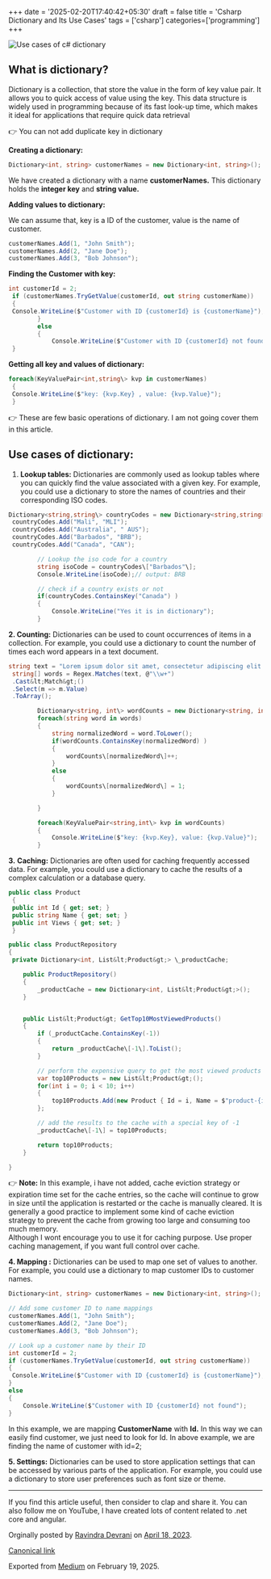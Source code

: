 +++
date = '2025-02-20T17:40:42+05:30'
draft = false
title = 'Csharp Dictionary and Its Use Cases'
tags = ['csharp']
categories=['programming']
+++

![Use cases of c# dictionary](/images/csharp-dictionary-and-its-use-cases.png)

## What is dictionary?

Dictionary is a collection, that store the value in the form of key value pair. It allows you to quick access of value using the key. This data structure is widely used in programming because of its fast look-up time, which makes it ideal for applications that require quick data retrieval

👉 You can not add duplicate key in dictionary

**Creating a dictionary:**

```cs
Dictionary<int, string> customerNames = new Dictionary<int, string>();
```

We have created a dictionary with a name **customerNames.** This dictionary holds the **integer key** and **string value.**

**Adding values to dictionary:**

We can assume that, key is a ID of the customer, value is the name of customer.

```cs
customerNames.Add(1, "John Smith");
customerNames.Add(2, "Jane Doe");
customerNames.Add(3, "Bob Johnson");
```

**Finding the Customer with key:**

```cs
int customerId = 2;
 if (customerNames.TryGetValue(customerId, out string customerName))
 {
 Console.WriteLine($"Customer with ID {customerId} is {customerName}");
        }
        else
        {
            Console.WriteLine($"Customer with ID {customerId} not found");
 }
```

**Getting all key and values of dictionary:**

```cs
foreach(KeyValuePair<int,string\> kvp in customerNames)
 {
 Console.WriteLine($"key: {kvp.Key} , value: {kvp.Value}");
 }
```

👉 These are few basic operations of dictionary. I am not going cover them in this article.

## Use cases of dictionary:

1. **Lookup tables:** Dictionaries are commonly used as lookup tables where you can quickly find the value associated with a given key. For example, you could use a dictionary to store the names of countries and their corresponding ISO codes.

```cs
Dictionary<string,string\> countryCodes = new Dictionary<string,string>();
 countryCodes.Add("Mali", "MLI");
 countryCodes.Add("Australia", " AUS");
 countryCodes.Add("Barbados", "BRB");
 countryCodes.Add("Canada", "CAN");

        // Lookup the iso code for a country
        string isoCode = countryCodes\["Barbados"\];
        Console.WriteLine(isoCode);// output: BRB

        // check if a country exists or not
        if(countryCodes.ContainsKey("Canada") )
        {
            Console.WriteLine("Yes it is in dictionary");
        }
```

**2. Counting:** Dictionaries can be used to count occurrences of items in a collection. For example, you could use a dictionary to count the number of times each word appears in a text document.

```cs
string text = "Lorem ipsum dolor sit amet, consectetur adipiscing elit. ipsum dolor lorem amet";
 string[] words = Regex.Matches(text, @"\\w+")
 .Cast&lt;Match&gt;()
 .Select(m => m.Value)
 .ToArray();

        Dictionary<string, int\> wordCounts = new Dictionary<string, int>();
        foreach(string word in words)
        {
            string normalizedWord = word.ToLower();
            if(wordCounts.ContainsKey(normalizedWord) )
            {
                wordCounts\[normalizedWord\]++;
            }
            else
            {
                wordCounts\[normalizedWord\] = 1;
            }

        }

        foreach(KeyValuePair<string,int\> kvp in wordCounts)
        {
            Console.WriteLine($"key: {kvp.Key}, value: {kvp.Value}");
        }

```

**3.** **Caching:** Dictionaries are often used for caching frequently accessed data. For example, you could use a dictionary to cache the results of a complex calculation or a database query.

```cs
public class Product
 {
 public int Id { get; set; }
 public string Name { get; set; }
 public int Views { get; set; }
 }

public class ProductRepository
{
 private Dictionary<int, List&lt;Product&gt;> \_productCache;

    public ProductRepository()
    {
        _productCache = new Dictionary<int, List&lt;Product&gt;>();
    }


    public List&lt;Product&gt; GetTop10MostViewedProducts()
    {
        if (_productCache.ContainsKey(-1))
        {
            return _productCache\[-1\].ToList();
        }

        // perform the expensive query to get the most viewed products
        var top10Products = new List&lt;Product&gt;();
        for(int i = 0; i < 10; i++)
        {
            top10Products.Add(new Product { Id = i, Name = $"product-{i}",Views= new Random().Next(0,100) });
        };

        // add the results to the cache with a special key of -1
        _productCache\[-1\] = top10Products;

        return top10Products;
    }

}
```

👉 **Note:** In this example, i have not added, cache eviction strategy or expiration time set for the cache entries, so the cache will continue to grow in size until the application is restarted or the cache is manually cleared. It is generally a good practice to implement some kind of cache eviction strategy to prevent the cache from growing too large and consuming too much memory.  
Although I wont encourage you to use it for caching purpose. Use proper caching management, if you want full control over cache.

**4. Mapping :** Dictionaries can be used to map one set of values to another. For example, you could use a dictionary to map customer IDs to customer names.

```cs
Dictionary<int, string> customerNames = new Dictionary<int, string>();

// Add some customer ID to name mappings
customerNames.Add(1, "John Smith");
customerNames.Add(2, "Jane Doe");
customerNames.Add(3, "Bob Johnson");

// Look up a customer name by their ID
int customerId = 2;
if (customerNames.TryGetValue(customerId, out string customerName))
{
 Console.WriteLine($"Customer with ID {customerId} is {customerName}");
}
else
{
    Console.WriteLine($"Customer with ID {customerId} not found");
}
```

In this example, we are mapping **CustomerName** with **Id.** In this way we can easily find customer, we just need to look for Id. In above example, we are finding the name of customer with id=2;

**5. Settings:** Dictionaries can be used to store application settings that can be accessed by various parts of the application. For example, you could use a dictionary to store user preferences such as font size or theme.

---

If you find this article useful, then consider to clap and share it. You can also follow me on YouTube, I have created lots of content related to .net core and angular.

Orginally posted by [Ravindra Devrani](https://medium.com/@ravindradevrani) on [April 18, 2023](https://medium.com/p/baf65a8e9961).

[Canonical link](https://medium.com/@ravindradevrani/c-dictionary-and-its-use-cases-baf65a8e9961)

Exported from [Medium](https://medium.com) on February 19, 2025.
